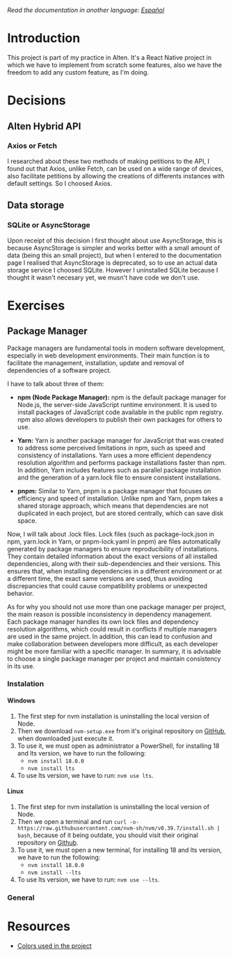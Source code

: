 _Read the documentation in another language: [Español](./README-es.md)_

# Introduction

This project is part of my practice in Alten. It's a React Native project in which we have to implement from scratch some features, also we have the freedom to add any custom feature, as I'm doing.

# Decisions

## Alten Hybrid API

### Axios or Fetch

I researched about these two methods of making petitions to the API, I found out that Axios, unlike Fetch, can be used on a wide range of devices, also facilitate petitions by allowing the creations of differents instances with default settings. So I choosed Axios.

## Data storage

### SQLite or AsyncStorage

Upon receipt of this decision I first thought about use AsyncStorage, this is because AsyncStorage is simpler and works better with a small amount of data (being this an small project), but when I entered to the documentation page I realised that AsyncStorage is deprecated, so to use an actual data storage service I choosed SQLite. However I uninstalled SQLite because I thought it wasn't necesary yet, we musn't have code we don't use.

# Exercises

## Package Manager

Package managers are fundamental tools in modern software development, especially in web development environments.
Their main function is to facilitate the management, installation, update and removal of dependencies of a software project.

I have to talk about three of them:

- **npm (Node Package Manager):** npm is the default package manager for Node.js, the server-side JavaScript runtime environment. It is used to install packages of JavaScript code available in the public npm registry. npm also allows developers to publish their own packages for others to use.

- **Yarn:** Yarn is another package manager for JavaScript that was created to address some perceived limitations in npm, such as speed and consistency of installations. Yarn uses a more efficient dependency resolution algorithm and performs package installations faster than npm. In addition, Yarn includes features such as parallel package installation and the generation of a yarn.lock file to ensure consistent installations.

- **pnpm:** Similar to Yarn, pnpm is a package manager that focuses on efficiency and speed of installation. Unlike npm and Yarn, pnpm takes a shared storage approach, which means that dependencies are not duplicated in each project, but are stored centrally, which can save disk space.

Now, I will talk about .lock files. Lock files (such as package-lock.json in npm, yarn.lock in Yarn, or pnpm-lock.yaml in pnpm) are files automatically generated by package managers to ensure reproducibility of installations. They contain detailed information about the exact versions of all installed dependencies, along with their sub-dependencies and their versions. This ensures that, when installing dependencies in a different environment or at a different time, the exact same versions are used, thus avoiding discrepancies that could cause compatibility problems or unexpected behavior.

As for why you should not use more than one package manager per project, the main reason is possible inconsistency in dependency management. Each package manager handles its own lock files and dependency resolution algorithms, which could result in conflicts if multiple managers are used in the same project. In addition, this can lead to confusion and make collaboration between developers more difficult, as each developer might be more familiar with a specific manager. In summary, it is advisable to choose a single package manager per project and maintain consistency in its use.

### Instalation

#### Windows

1. The first step for nvm installation is uninstalling the local version of Node.
2. Then we download `nvm-setup.exe` from it's original repository on [GitHub](https://github.com/coreybutler/nvm-windows), when downloaded just execute it.
3. To use it, we must open as administrator a PowerShell, for installing 18 and lts version, we have to run the following:
   - `nvm install 18.0.0`
   - `nvm install lts`
4. To use lts version, we have to run: `nvm use lts`.

#### Linux

1. The first step for nvm installation is uninstalling the local version of Node.
2. Then we open a terminal and run `curl -o- https://raw.githubusercontent.com/nvm-sh/nvm/v0.39.7/install.sh | bash`, because of it being outdate, you should visit their original repository on [Github](https://github.com/nvm-sh/nvm).
3. To use it, we must open a new terminal, for installing 18 and lts version, we have to run the following:
   - `nvm install 18.0.0`
   - `nvm install --lts`
4. To use lts version, we have to run: `nvm use --lts`.

### General

# Resources

- [Colors used in the project](https://www.color-hex.com/color-palette/106748)

